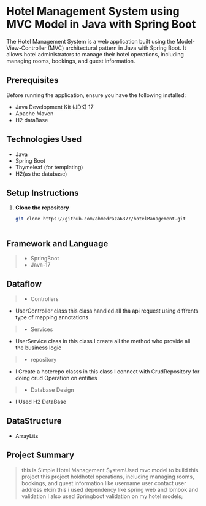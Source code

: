 # Hotel Management System using MVC Model in Java with Spring Boot

The Hotel Management System is a web application built using the Model-View-Controller (MVC) architectural pattern in Java with Spring Boot. It allows hotel administrators to manage their hotel operations, including managing rooms, bookings, and guest information.

## Prerequisites

Before running the application, ensure you have the following installed:

- Java Development Kit (JDK) 17 
- Apache Maven
- H2 dataBase

## Technologies Used

- Java
- Spring Boot
- Thymeleaf (for templating)
- H2(as the database)

## Setup Instructions


1. **Clone the repository**

   ```bash
   git clone https://github.com/ahmedraza6377/hotelManagement.git



## Framework and Language
> * SpringBoot
> * Java-17

## Dataflow
> * Controllers
* UserController class this class handled all tha api request using diffrents type of mapping annotations
> * Services
* UserService class in this class I create all the method who provide all the business logic
> * repository
* I Create a hoterepo classs in this class I connect with CrudRepository for doing crud Operation on entities
> * Database Design
* I Used H2 DataBase

## DataStructure
* ArrayLits 


## Project Summary
> this is Simple Hotel Management SystemUsed mvc model to build this project this project holdhotel operations, including managing rooms, bookings, and guest information like username user contact user address etcin this i used dependency like spring web and lombok and validation 
> I also used Springboot validation on my hotel models;


